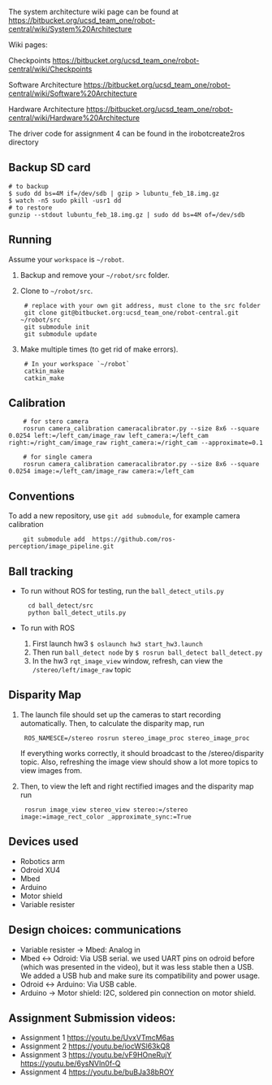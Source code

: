 The system architecture wiki page can be found at https://bitbucket.org/ucsd_team_one/robot-central/wiki/System%20Architecture

Wiki pages:

Checkpoints https://bitbucket.org/ucsd_team_one/robot-central/wiki/Checkpoints

Software Architecture https://bitbucket.org/ucsd_team_one/robot-central/wiki/Software%20Architecture

Hardware Architecture https://bitbucket.org/ucsd_team_one/robot-central/wiki/Hardware%20Architecture

The driver code for assignment 4 can be found in the irobotcreate2ros directory

## Backup SD card
```
# to backup
$ sudo dd bs=4M if=/dev/sdb | gzip > lubuntu_feb_18.img.gz
$ watch -n5 sudo pkill -usr1 dd
# to restore
gunzip --stdout lubuntu_feb_18.img.gz | sudo dd bs=4M of=/dev/sdb
```


## Running
Assume your `workspace` is `~/robot`.

1. Backup and remove your `~/robot/src` folder.
2. Clone to `~/robot/src`.

        # replace with your own git address, must clone to the src folder
        git clone git@bitbucket.org:ucsd_team_one/robot-central.git ~/robot/src
        git submodule init
        git submodule update

3. Make multiple times (to get rid of make errors).

        # In your workspace `~/robot`
        catkin_make
        catkin_make

## Calibration

        # for stero camera
        rosrun camera_calibration cameracalibrator.py --size 8x6 --square 0.0254 left:=/left_cam/image_raw left_camera:=/left_cam right:=/right_cam/image_raw right_camera:=/right_cam --approximate=0.1

        # for single camera
        rosrun camera_calibration cameracalibrator.py --size 8x6 --square 0.0254 image:=/left_cam/image_raw camera:=/left_cam

## Conventions
To add a new repository, use `git add submodule`, for example camera calibration

        git submodule add  https://github.com/ros-perception/image_pipeline.git

## Ball tracking
* To run without ROS for testing, run the `ball_detect_utils.py`

        cd ball_detect/src
        python ball_detect_utils.py

* To run with ROS
    1. First launch hw3 `$ oslaunch hw3 start_hw3.launch`
    2. Then run `ball_detect node` by `$ rosrun ball_detect ball_detect.py`
    3. In the hw3 `rqt_image_view` window, refresh, can view the `/stereo/left/image_raw` topic

## Disparity Map
1. The launch file should set up the cameras to start recording automatically. Then, to calculate the disparity map, run

        ROS_NAMESCE=/stereo rosrun stereo_image_proc stereo_image_proc

    If everything works correctly, it should broadcast to the /stereo/disparity topic. Also, refreshing the image view should show a lot more topics to view images from.

2. Then, to view the left and right rectified images and the disparity map run

        rosrun image_view stereo_view stereo:=/stereo image:=image_rect_color _approximate_sync:=True

## Devices used
* Robotics arm
* Odroid XU4
* Mbed
* Arduino
* Motor shield
* Variable resister

## Design choices: communications
* Variable resister -> Mbed: Analog in
* Mbed <-> Odroid: Via USB serial.  we used UART pins on odroid before (which was presented in the video), but it was less stable then a USB. We added a USB hub and make sure its compatibility and power usage.
* Odroid <-> Arduino: Via USB cable.
* Arduino -> Motor shield: I2C, soldered pin connection on motor shield.

## Assignment Submission videos:
* Assignment 1 https://youtu.be/UvxVTmcM6as
* Assignment 2 https://youtu.be/iocWSl63kQ8
* Assignment 3 https://youtu.be/vF9HOneRujY https://youtu.be/6ysNVln0f-Q
* Assignment 4 https://youtu.be/buBJa38bROY
